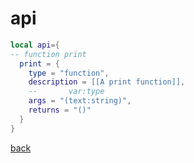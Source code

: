 # api

```lua
local api={
-- function print 
  print = {
    type = "function",
    description = [[A print function]],
    --       var:type
    args = "(text:string)",
    returns = "()"
  }
}
```

[back](README.md)
